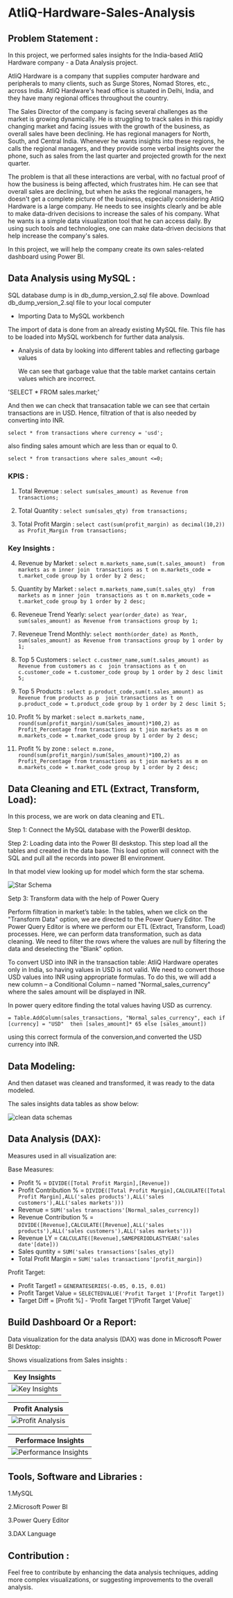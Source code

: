 # AtliQ-Hardware-Sales-Analysis

## Problem Statement :

In this project, we performed sales insights for the India-based AtliQ Hardware company - a Data Analysis project.

AtliQ Hardware is a company that supplies computer hardware and peripherals to many clients, such as Surge Stores, Nomad Stores, etc., across India. AtliQ Hardware's head office is situated in Delhi, India, and they have many regional offices throughout the country.

The Sales Director of the company is facing several challenges as the market is growing dynamically. He is struggling to track sales in this rapidly changing market and facing issues with the growth of the business, as overall sales have been declining. He has regional managers for North, South, and Central India. Whenever he wants insights into these regions, he calls the regional managers, and they provide some verbal insights over the phone, such as sales from the last quarter and projected growth for the next quarter.

The problem is that all these interactions are verbal, with no factual proof of how the business is being affected, which frustrates him. He can see that overall sales are declining, but when he asks the regional managers, he doesn't get a complete picture of the business, especially considering AtliQ Hardware is a large company. He needs to see insights clearly and be able to make data-driven decisions to increase the sales of his company. What he wants is a simple data visualization tool that he can access daily. By using such tools and technologies, one can make data-driven decisions that help increase the company's sales.

In this project, we will help the company create its own sales-related dashboard using Power BI.

## Data Analysis using MySQL :
SQL database dump is in db_dump_version_2.sql file above. Download db_dump_version_2.sql file to your local computer

- Importing Data to MySQL workbench

The import of data is done from an already existing MySQL file. This file has to be loaded into MySQL workbench for further data analysis. 

- Analysis of data by looking into different tables and reflecting garbage values

   We can see that garbage value that the table market cantains certain values which are incorrect.

'SELECT * FROM sales.market;'

 And then we can check that transacation table we can see that certain transactions are in USD. Hence, filtration of that is also needed by converting into INR.
     
`select * from transactions where currency = 'usd';`

also finding sales amount which are less than or equal to 0.

`select * from transactions where sales_amount <=0;`

### KPIS :
1) Total Revenue :
`select sum(sales_amount) as Revenue from transactions;`

2) Total Quantity :
`select sum(sales_qty) from transactions;`

3) Total Profit Margin :
`select cast(sum(profit_margin) as decimal(10,2)) as Profit_Margin from transactions;`

### Key Insights :

4) Revenue by Market :
`select m.markets_name,sum(t.sales_amount) 
from markets as m
inner join 
transactions as t
on m.markets_code = t.market_code
group by 1
order by 2 desc;`

5) Quantity by Market :
`select m.markets_name,sum(t.sales_qty) 
from markets as m
inner join 
transactions as t
on m.markets_code = t.market_code
group by 1
order by 2 desc;`

6) Reveneue Trend Yearly:
`select year(order_date) as Year, sum(sales_amount) as Revenue from transactions group by 1;`

7) Reveneue Trend Monthly:
`select month(order_date) as Month, sum(sales_amount) as Revenue from transactions group by 1 order by 1;`

8) Top 5 Customers :
`select c.custmer_name,sum(t.sales_amount) as Revenue
from customers as c 
join transactions as t
on c.customer_code = t.customer_code
group by 1
order by 2 desc limit 5;`

9) Top 5 Products :
`select p.product_code,sum(t.sales_amount) as Revenue
from products as p 
join transactions as t
on p.product_code = t.product_code
group by 1
order by 2 desc limit 5;`

10) Profit % by market :
`select m.markets_name, round(sum(profit_margin)/sum(Sales_amount)*100,2) as Profit_Percentage
from transactions as t
join markets as m
on m.markets_code = t.market_code
group by 1
order by 2 desc;`

11) Profit % by zone :
`select m.zone, round(sum(profit_margin)/sum(Sales_amount)*100,2) as Profit_Percentage
from transactions as t
join markets as m
on m.markets_code = t.market_code
group by 1
order by 2 desc;`

## Data Cleaning and ETL (Extract, Transform, Load):
In this process, we are work on data cleaning and ETL.

 Step 1: Connect the MySQL database with the PowerBI desktop.
 
 Step 2: Loading data into the Power BI deskstop.
 This step load all the tables and created in the data base. This load option will connect with the SQL and pull all the records into power BI environment.
         
 In that model view looking up for model which form the star schema.
 
 ![Star Schema](https://github.com/user-attachments/assets/49da6eba-dfe3-43df-bb7a-53057c03e682)

Setp 3: Transform data with the help of Power Query
 
 Perform filtration in market’s table: In the tables, when we click on the "Transform Data" option, we are directed to the Power Query Editor. The Power Query Editor is where we perform our ETL (Extract, Transform, Load) processes. Here, we can perform data transformation, such as data cleaning. We need to filter the rows where the values are null by filtering the data and deselecting the "Blank" option.

 To convert USD into INR in the transaction table: AtliQ Hardware operates only in India, so having values in USD is not valid. We need to convert those USD values into INR using appropriate formulas. To do this, we will add a new column – a Conditional Column – named "Normal_sales_currency" where the sales amount will be displayed in INR.

In power query editore finding the total values having USD as currency.

`= Table.AddColumn(sales_transactions, "Normal_sales_currency", each if [currency] = "USD"  then [sales_amount]* 65 else [sales_amount])`

 using this correct formula of the conversion,and converted the USD currency into INR.

## Data Modeling:

And then dataset was cleaned and transformed, it was ready to the data modeled.

The sales insights data tables as show below:

![clean data schemas](https://github.com/user-attachments/assets/9c9bbccc-3c0d-4125-8369-804e2c9520b6)

## Data Analysis  (DAX):

Measures used in all visualization are:

Base Measures:
    
  - Profit % = `DIVIDE([Total Profit Margin],[Revenue])`
  - Profit Contribution % = `DIVIDE([Total Profit Margin],CALCULATE([Total Profit Margin],ALL('sales products'),ALL('sales customers'),ALL('sales markets')))`
  - Revenue = `SUM('sales transactions'[Normal_sales_currency])`
  - Revenue Contribution % = `DIVIDE([Revenue],CALCULATE([Revenue],ALL('sales products'),ALL('sales customers'),ALL('sales markets')))`
  - Revenue LY = `CALCULATE([Revenue],SAMEPERIODLASTYEAR('sales date'[date]))`
  - Sales quntity = `SUM('sales transactions'[sales_qty])`
  - Total Profit Margin = `SUM('sales transactions'[profit_margin])`

Profit Target:
  
  - Profit Target1 = `GENERATESERIES(-0.05, 0.15, 0.01)`
  - Profit Target Value = `SELECTEDVALUE('Profit Target 1'[Profit Target])`
  - Target Diff = [Profit %] - 'Profit Target 1'[Profit Target Value]`

## Build Dashboard Or a Report:

Data visualization for the data analysis (DAX) was done in Microsoft Power BI Desktop:

Shows visualizations from Sales insights :

| Key Insights |
| ----------- |
|![Key Insights](https://github.com/user-attachments/assets/77acb858-cf7e-474b-afb2-48638d8b7f51)|

| Profit Analysis |
| ----------- |
|![Profit Analysis](https://github.com/user-attachments/assets/a8667d44-3670-4fc8-9d5a-0ecbc353b0b3)|


| Performace Insights |
| ----------- |
|![Performance Insights](https://github.com/user-attachments/assets/df303de4-3f93-4c8d-9a6e-ec06358f8b03)|

## Tools, Software and Libraries :

1.MySQL

2.Microsoft Power BI

3.Power Query Editor

3.DAX Language 

## Contribution :
Feel free to contribute by enhancing the data analysis techniques, adding more complex visualizations, or suggesting improvements to the overall analysis.
